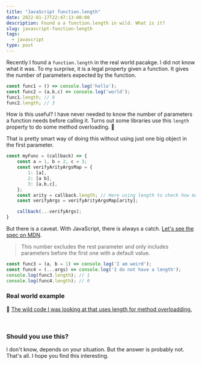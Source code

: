 ```yaml
---
title: "JavaScript function.length"
date: 2022-01-17T22:47:13-08:00
description: Found a a function.length in wild. What is it?
slug: javascript-function-length
tags:
  - javascript
type: post
---
```


Recently I found a `function.length` in the real world pacakge. I did not know what it was. To my surprise, it is a legal property given a function. It gives the number of parameters expected by the function. 

```js
const func1 = () => console.log('hello');
const func2 = (a,b,c) => console.log('world');
func1.length; // 0
func2.length; // 3
```

How is this useful? I have never needed to know the number of parameters a function needs before calling it. Turns out some libraries use this `length` property to do some method overloading. 🤯

That is pretty smart way of doing this without using just one big object in the first parameter.

```js
const myFunc = (callback) => {
    const a = 1, b = 2, c = 3;
    const verifyArityArgsMap = {
        1: [a],
        2: [a b],
        3: [a,b,c],
    };
    const arity = callback.length; // Here using length to check how many parameter to use.
    const verifyArgs = verifyArityArgsMap[arity];

    callback(...verifyArgs);
}
```

But there is a caveat. With JavaScript, there is always a catch. [Let\'s see the spec on MDN](https://developer.mozilla.org/en-US/docs/Web/JavaScript/Reference/Global_Objects/Function/length).

> This number excludes the rest parameter and only includes parameters before the first one with a default value.

```js
const func3 = (a, b = 1) => console.log('I am weird');
const func4 = (...args) => console.log('I do not have a length');
console.log(func3.length); // 1
console.log(func4.length); // 0
```


### Real world example

🧐 [The wild code I was looking at that uses length for method overloadding.](https://github.com/AzureAD/passport-azure-ad/blob/277f483d29993d1eada1017d5857c382f1c5a94c/lib/oidcstrategy.js#L102-L126)


&nbsp;

### Should you use this? 

I don't know, depends on your situation. But the answer is probably not. That's all. I hope you find this interesting.